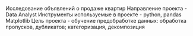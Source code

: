 Исследование объявлений о продаже квартир
Направление проекта - Data Analyst
Инструменты используемые в проекте - python, pandas Matplotlib
Цель проекта -  обучение предобработке данных: обработка пропусков, дубликатов; категоризация, декомпозиция